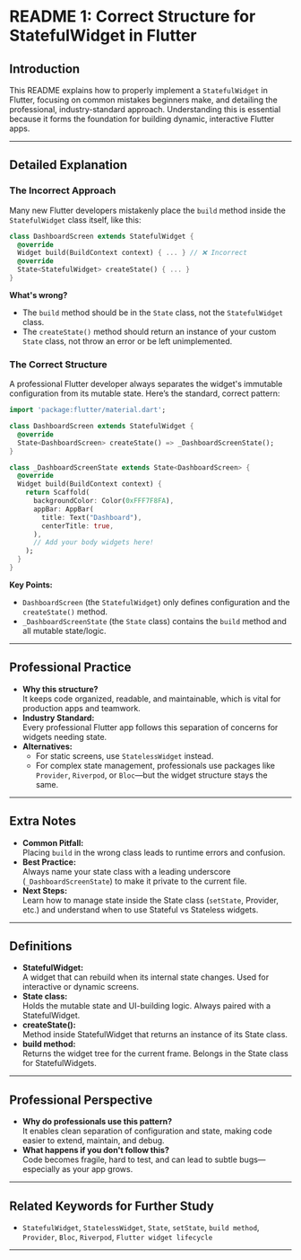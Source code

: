 # README 1: Correct Structure for StatefulWidget in Flutter

## Introduction

This README explains how to properly implement a `StatefulWidget` in Flutter, focusing on common mistakes beginners make, and detailing the professional, industry-standard approach. Understanding this is essential because it forms the foundation for building dynamic, interactive Flutter apps.

---

## Detailed Explanation

### The Incorrect Approach

Many new Flutter developers mistakenly place the `build` method inside the `StatefulWidget` class itself, like this:

```dart
class DashboardScreen extends StatefulWidget {
  @override
  Widget build(BuildContext context) { ... } // ❌ Incorrect
  @override
  State<StatefulWidget> createState() { ... }
}
```

**What's wrong?**
- The `build` method should be in the `State` class, not the `StatefulWidget` class.
- The `createState()` method should return an instance of your custom `State` class, not throw an error or be left unimplemented.

### The Correct Structure

A professional Flutter developer always separates the widget's immutable configuration from its mutable state. Here’s the standard, correct pattern:

```dart
import 'package:flutter/material.dart';

class DashboardScreen extends StatefulWidget {
  @override
  State<DashboardScreen> createState() => _DashboardScreenState();
}

class _DashboardScreenState extends State<DashboardScreen> {
  @override
  Widget build(BuildContext context) {
    return Scaffold(
      backgroundColor: Color(0xFFF7F8FA),
      appBar: AppBar(
        title: Text("Dashboard"),
        centerTitle: true,
      ),
      // Add your body widgets here!
    );
  }
}
```

**Key Points:**
- `DashboardScreen` (the `StatefulWidget`) only defines configuration and the `createState()` method.
- `_DashboardScreenState` (the `State` class) contains the `build` method and all mutable state/logic.

---

## Professional Practice

- **Why this structure?**  
  It keeps code organized, readable, and maintainable, which is vital for production apps and teamwork.
- **Industry Standard:**  
  Every professional Flutter app follows this separation of concerns for widgets needing state.
- **Alternatives:**  
  - For static screens, use `StatelessWidget` instead.
  - For complex state management, professionals use packages like `Provider`, `Riverpod`, or `Bloc`—but the widget structure stays the same.

---

## Extra Notes

- **Common Pitfall:**  
  Placing `build` in the wrong class leads to runtime errors and confusion.
- **Best Practice:**  
  Always name your state class with a leading underscore (`_DashboardScreenState`) to make it private to the current file.
- **Next Steps:**  
  Learn how to manage state inside the State class (`setState`, Provider, etc.) and understand when to use Stateful vs Stateless widgets.

---

## Definitions

- **StatefulWidget:**  
  A widget that can rebuild when its internal state changes. Used for interactive or dynamic screens.
- **State class:**  
  Holds the mutable state and UI-building logic. Always paired with a StatefulWidget.
- **createState():**  
  Method inside StatefulWidget that returns an instance of its State class.
- **build method:**  
  Returns the widget tree for the current frame. Belongs in the State class for StatefulWidgets.

---

## Professional Perspective

- **Why do professionals use this pattern?**  
  It enables clean separation of configuration and state, making code easier to extend, maintain, and debug.
- **What happens if you don't follow this?**  
  Code becomes fragile, hard to test, and can lead to subtle bugs—especially as your app grows.

---

## Related Keywords for Further Study

- `StatefulWidget`, `StatelessWidget`, `State`, `setState`, `build method`, `Provider`, `Bloc`, `Riverpod`, `Flutter widget lifecycle`

---